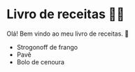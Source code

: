 # Livro de receitas :man_cook: #

Olá! Bem vindo ao meu livro de receitas. :wave:

- Strogonoff de frango
- Pavê
- Bolo de cenoura
